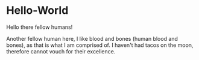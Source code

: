 # Hello-World

Hello there fellow humans!

Another fellow human here, I like blood and bones (human blood and bones), as that is what I am comprised of.
I haven't had tacos on the moon, therefore cannot vouch for their excellence.
